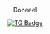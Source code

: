 <div id="header" align="center">
  <p>Doneeel</p>
</div>

<div id="badges" align="center">
  <a href="https://t.me/Doneeel" target="_blank"><img src="https://img.shields.io/badge/Doneeel-black?logo=telegram&logoColor=white&style=for-the-badge" alt="TG Badge"/></a>
</div>
